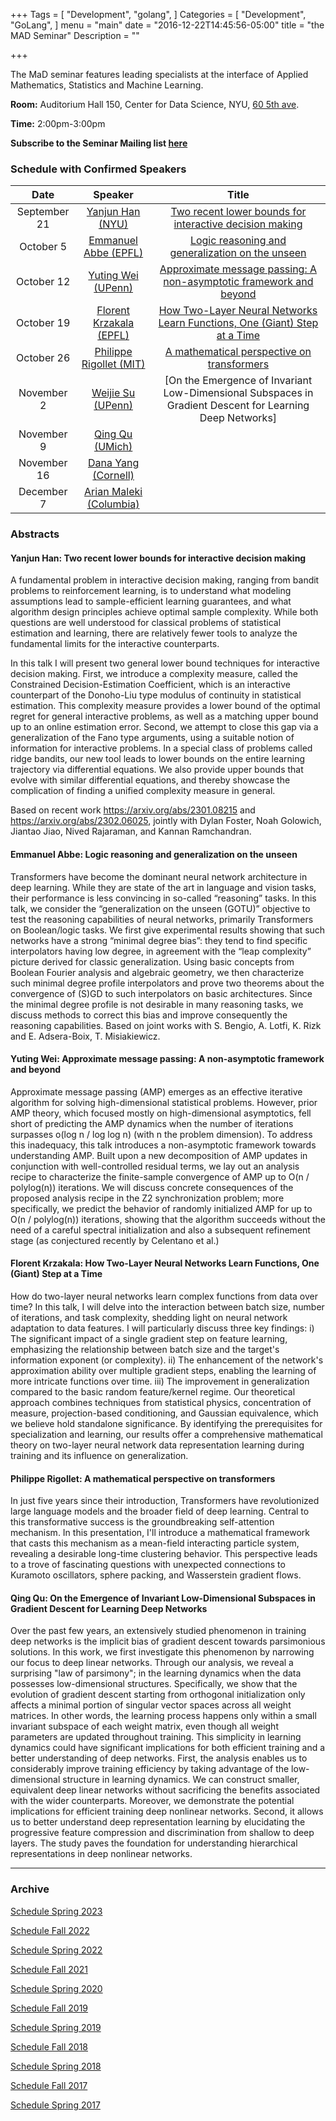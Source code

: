 +++
Tags = [
  "Development",
  "golang",
]
Categories = [
  "Development",
  "GoLang",
]
menu = "main"
date = "2016-12-22T14:45:56-05:00"
title = "the MAD Seminar"
Description = ""

+++

The MaD seminar features leading specialists at the interface
of Applied Mathematics, Statistics and Machine Learning. 

**Room:** Auditorium Hall 150, Center for Data Science, NYU, [60 5th ave](https://www.google.com/maps/place/NYU+Center+for+Data+Science/@40.735016,-73.9969907,17z/data=!3m1!4b1!4m5!3m4!1s0x89c2599787834ad9:0x5dd8af15d9fbc8a3!8m2!3d40.735016!4d-73.994802).

**Time:** 2:00pm-3:00pm

**Subscribe to the Seminar Mailing list [here](http://cims.nyu.edu/mailman/listinfo/mad)**


### Schedule with Confirmed Speakers


| Date        | Speaker       | Title | 
|:-----------:|:-------------:|:-----------:|
| September 21  | [Yanjun Han (NYU)](https://yanjunhan2021.github.io/) | [Two recent lower bounds for interactive decision making](#han) | 
| October 5  | [Emmanuel Abbe (EPFL)](https://sma.epfl.ch/~abbe/) | [Logic reasoning and generalization on the unseen](#abbe) |
| October 12  | [Yuting Wei (UPenn)](https://yutingwei.github.io) | [Approximate message passing: A non-asymptotic framework and beyond](#wei) |  
| October 19  | [Florent Krzakala (EPFL)](https://florentkrzakala.com) | [How Two-Layer Neural Networks Learn Functions, One (Giant) Step at a Time](#krzakala) |  
| October 26 | [Philippe Rigollet (MIT)](https://math.mit.edu/~rigollet/) | [A mathematical perspective on transformers](#rigollet) |
|November 2| [Weijie Su (UPenn)](http://stat.wharton.upenn.edu/~suw/) |[On the Emergence of Invariant Low-Dimensional Subspaces in Gradient Descent for Learning Deep Networks] |(#QingQu)
|November 9| [Qing Qu (UMich)](https://qingqu.engin.umich.edu) | |
|November 16| [Dana Yang (Cornell)](https://danayang.github.io) | |
|December 7| [Arian Maleki (Columbia)](https://sites.google.com/site/malekiarian/) | |


### Abstracts
#### <a name="han"> Yanjun Han: Two recent lower bounds for interactive decision making</a>

A fundamental problem in interactive decision making, ranging from bandit problems to reinforcement learning, is to understand what modeling assumptions lead to sample-efficient learning guarantees, and what algorithm design principles achieve optimal sample complexity. While both questions are well understood for classical problems of statistical estimation and learning, there are relatively fewer tools to analyze the fundamental limits for the interactive counterparts. 

In this talk I will present two general lower bound techniques for interactive decision making. First, we introduce a complexity measure, called the Constrained Decision-Estimation Coefficient, which is an interactive counterpart of the Donoho-Liu type modulus of continuity in statistical estimation. This complexity measure provides a lower bound of the optimal regret for general interactive problems, as well as a matching upper bound up to an online estimation error. Second, we attempt to close this gap via a generalization of the Fano type arguments, using a suitable notion of information for interactive problems. In a special class of problems called ridge bandits, our new tool leads to lower bounds on the entire learning trajectory via differential equations. We also provide upper bounds that evolve with similar differential equations, and thereby showcase the complication of finding a unified complexity measure in general. 

Based on recent work https://arxiv.org/abs/2301.08215 and https://arxiv.org/abs/2302.06025, jointly with Dylan Foster, Noah Golowich, Jiantao Jiao, Nived Rajaraman, and Kannan Ramchandran. 

#### <a name="abbe"> Emmanuel Abbe: Logic reasoning and generalization on the unseen</a>

Transformers have become the dominant neural network architecture in deep learning. While they are state of the art in language and vision tasks, their performance is less convincing in so-called “reasoning” tasks. In this talk, we consider the “generalization on the unseen (GOTU)” objective to test the reasoning capabilities of neural networks, primarily Transformers on Boolean/logic tasks. We first give experimental results showing that such networks have a strong “minimal degree bias”: they tend to find specific interpolators having low degree, in agreement with the “leap complexity” picture derived for classic generalization. Using basic concepts from Boolean Fourier analysis and algebraic geometry, we then characterize such minimal degree profile interpolators and prove two theorems about the convergence of (S)GD to such interpolators on basic architectures. Since the minimal degree profile is not desirable in many reasoning tasks, we discuss methods to correct this bias and improve consequently the reasoning capabilities. Based on joint works with S. Bengio, A. Lotfi, K. Rizk and E. Adsera-Boix, T. Misiakiewicz.

#### <a name="wei"> Yuting Wei: Approximate message passing: A non-asymptotic framework and beyond </a>

Approximate message passing (AMP) emerges as an effective iterative algorithm for solving high-dimensional statistical problems. However, prior AMP theory, which focused mostly on high-dimensional asymptotics, fell short of predicting the AMP dynamics when the number of iterations surpasses o(log n / log log n) (with n the problem dimension). To address this inadequacy, this talk introduces a non-asymptotic framework towards understanding AMP. Built upon a new decomposition of AMP updates in conjunction with well-controlled residual terms, we lay out an analysis recipe to characterize the finite-sample convergence of AMP up to O(n / polylog(n)) iterations. We will discuss concrete consequences of the proposed analysis recipe in the Z2 synchronization problem; more specifically, we predict the behavior of randomly initialized AMP for up to O(n / polylog(n)) iterations, showing that the algorithm succeeds without the need of a careful spectral initialization and also a subsequent refinement stage (as conjectured recently by Celentano et al.)

#### <a name="krzakala"> Florent Krzakala: How Two-Layer Neural Networks Learn Functions, One (Giant) Step at a Time </a>

How do two-layer neural networks learn complex functions from data over time? In this talk, I will delve into the interaction between batch size, number of iterations, and task complexity, shedding light on neural network adaptation to data features. I will particularly discuss three key findings: i) The significant impact of a single gradient step on feature learning, emphasizing the relationship between batch size and the target's information exponent (or complexity). ii) The enhancement of the network's approximation ability over multiple gradient steps, enabling the learning of more intricate functions over time. iii) The improvement in generalization compared to the basic random feature/kernel regime. Our theoretical approach combines techniques from statistical physics, concentration of measure, projection-based conditioning, and Gaussian equivalence, which we believe hold standalone significance. By identifying the prerequisites for specialization and learning, our results offer a comprehensive mathematical theory on two-layer neural network data representation learning during training and its influence on generalization.

#### <a name="rigollet"> Philippe Rigollet: A mathematical perspective on transformers </a>

In just five years since their introduction, Transformers have revolutionized large language models and the broader field of deep learning. Central to this transformative success is the groundbreaking self-attention mechanism. In this presentation, I'll introduce a mathematical framework that casts this mechanism as a mean-field interacting particle system, revealing a desirable long-time clustering behavior. This perspective leads to a trove of fascinating questions with unexpected connections to Kuramoto oscillators, sphere packing, and Wasserstein gradient flows.

#### <a name="#QingQu"> Qing Qu: On the Emergence of Invariant Low-Dimensional Subspaces in Gradient Descent for Learning Deep Networks </a>

Over the past few years, an extensively studied phenomenon in training deep networks is the implicit bias of gradient descent towards parsimonious solutions. In this work, we first investigate this phenomenon by narrowing our focus to deep linear networks. Through our analysis, we reveal a surprising "law of parsimony"; in the learning dynamics when the data possesses low-dimensional structures. Specifically, we show that the evolution of gradient descent starting from orthogonal initialization only affects a minimal portion of singular vector spaces across all weight matrices. In other words, the learning process happens only within a small invariant subspace of each weight matrix, even though all weight parameters are updated throughout training. This simplicity in learning dynamics could have significant implications for both efficient training and a better understanding of deep networks. First, the analysis enables us to considerably improve training efficiency by taking advantage of the low-dimensional structure in learning dynamics. We can construct smaller, equivalent deep linear networks without sacrificing the benefits associated with the wider counterparts. Moreover, we demonstrate the potential implications for efficient training deep nonlinear networks.
Second, it allows us to better understand deep representation learning by elucidating the progressive feature compression and discrimination from shallow to deep layers. The study paves the foundation for understanding hierarchical representations in deep nonlinear networks.

----
### Archive 
[Schedule Spring 2023](https://mathsanddatanyu.github.io/website/seminar_spring2023/)

[Schedule Fall 2022](https://mathsanddatanyu.github.io/website/seminar_fall2022/)

[Schedule Spring 2022](https://mathsanddatanyu.github.io/website/seminar_spring2022/)

[Schedule Fall 2021](https://mathsanddatanyu.github.io/website/seminar_fall2021/)

[Schedule Spring 2020](https://mathsanddatanyu.github.io/website/seminar_spring2020/)

[Schedule Fall 2019](https://mathsanddatanyu.github.io/website/seminar_fall2019/)

[Schedule Spring 2019](https://mathsanddatanyu.github.io/website/seminar_spring2019/)

[Schedule Fall 2018](https://mathsanddatanyu.github.io/website/seminar_fall2018/)

[Schedule Spring 2018](https://mathsanddatanyu.github.io/website/seminar_spring2018/)

[Schedule Fall 2017](https://mathsanddatanyu.github.io/website/seminar_fall2017/)

[Schedule Spring 2017](https://mathsanddatanyu.github.io/website/seminar_spring2017/)